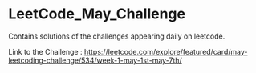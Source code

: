 # LeetCode_May_Challenge
Contains solutions of the challenges appearing daily on leetcode.

Link to the Challenge : https://leetcode.com/explore/featured/card/may-leetcoding-challenge/534/week-1-may-1st-may-7th/
